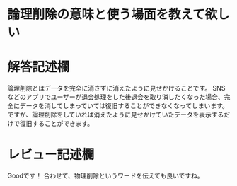 # 論理削除の意味と使う場面を教えて欲しい
# 解答記述欄

論理削除とはデータを完全に消さずに消えたように見せかけることです。
SNSなどのアプリでユーザーが退会処理をした後退会を取り消したくなった場合、完全にデータを消してしまっていては復旧することができなくなってしまいます。
ですが、論理削除をしていれば消えたように見せかけていたデータを表示するだけで復旧することができます。





# レビュー記述欄
Goodです！
合わせて、物理削除というワードを伝えても良いですね。